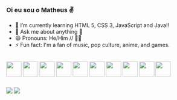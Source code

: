 ### Oi eu sou o Matheus ✌️

- 🌱 I’m currently learning HTML 5, CSS 3, JavaScript and Java!!
- 💬 Ask me about anything 🙂
- 😄 Pronouns: He/Him // 🏳️‍🌈
- ⚡ Fun fact: I'm a fan of music, pop culture, anime, and games.
##
  
  ##
  <div>
    
<img align="center"  height="40" width="40" src="https://cdn.jsdelivr.net/gh/devicons/devicon/icons/html5/html5-plain-wordmark.svg">
<img align="center"  height="40" width="40" src="https://cdn.jsdelivr.net/gh/devicons/devicon/icons/css3/css3-plain-wordmark.svg">
<img align="center"  height="40" width="40" src="https://cdn.jsdelivr.net/gh/devicons/devicon/icons/javascript/javascript-original.svg">
<img align="center"  height="40" width="40" src="https://cdn.jsdelivr.net/gh/devicons/devicon@latest/icons/bootstrap/bootstrap-original.svg"/>
<img align="center"  height="40" width="40" src="https://cdn.jsdelivr.net/gh/devicons/devicon@latest/icons/git/git-original.svg"/>
<img align="center"  height="40" width="40" src="https://cdn.jsdelivr.net/gh/devicons/devicon@latest/icons/github/github-original.svg"/>
<img align="center"  height="40" width="40" src="https://cdn.jsdelivr.net/gh/devicons/devicon@latest/icons/java/java-original.svg"/>
<img align="center"  height="40" width="40" src="https://cdn.jsdelivr.net/gh/devicons/devicon@latest/icons/spring/spring-original.svg"/>
<img align="center"  height="40" width="40" src="https://cdn.jsdelivr.net/gh/devicons/devicon@latest/icons/flutter/flutter-plain.svg"/>
<img align="center"  height="40" width="40" src="https://cdn.jsdelivr.net/gh/devicons/devicon@latest/icons/kotlin/kotlin-original.svg""/>



 </div>
   
  ##
  
 <a href="https://www.linkedin.com/in/matheus-lima-7034b6225/" target="_blank"><img src="https://img.shields.io/badge/LinkedIn-0077B5?style=for-the-badge&logo=linkedin&logoColor=white" target="_blank"></a>
 <a href="mailto:matheus.lima15963@gmail.com "><img src="https://img.shields.io/badge/Gmail-D14836?style=for-the-badge&logo=gmail&logoColor=white" target="_blank"></a>
  
